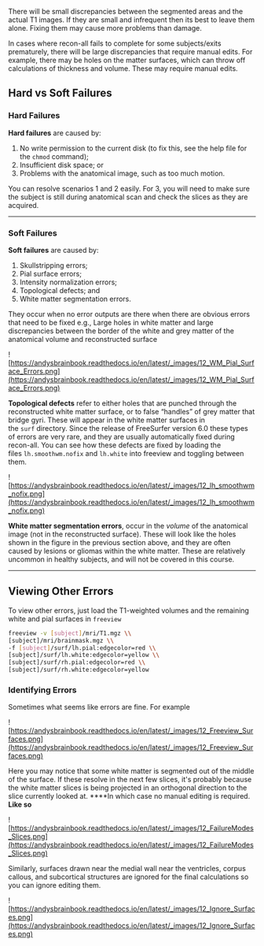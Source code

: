 There will be small discrepancies between the segmented areas and the actual T1 images. If they are small and infrequent then its best to leave them alone. Fixing them may cause more problems than damage.

In cases where recon-all fails to complete for some subjects/exits prematurely, there will be large discrepancies that require manual edits. For example, there may be holes on the matter surfaces, which can throw off calculations of thickness and volume. These may require manual edits.

## Hard vs Soft Failures

### Hard Failures

**Hard failures** are caused by:

1.  No write permission to the current disk (to fix this, see the help file for the `chmod` command);
2.  Insufficient disk space; or
3.  Problems with the anatomical image, such as too much motion.

You can resolve scenarios 1 and 2 easily. For 3, you will need to make sure the subject is still during anatomical scan and check the slices as they are acquired.

---

### Soft Failures

****************************Soft failures**************************** are caused by:

1.  Skullstripping errors;
2.  Pial surface errors;
3.  Intensity normalization errors;
4.  Topological defects; and
5.  White matter segmentation errors.

They occur when no error outputs are there when there are obvious errors that need to be fixed e.g., Large holes in white matter and large discrepancies between the border of the white and grey matter of the anatomical volume and reconstructed surface

![https://andysbrainbook.readthedocs.io/en/latest/_images/12_WM_Pial_Surface_Errors.png](https://andysbrainbook.readthedocs.io/en/latest/_images/12_WM_Pial_Surface_Errors.png)

**Topological defects** refer to either holes that are punched through the reconstructed white matter surface, or to false “handles” of grey matter that bridge gyri. These will appear in the white matter surfaces in the `surf` directory. Since the release of FreeSurfer version 6.0 these types of errors are very rare, and they are usually automatically fixed during recon-all. You can see how these defects are fixed by loading the files `lh.smoothwm.nofix` and `lh.white` into freeview and toggling between them.

![https://andysbrainbook.readthedocs.io/en/latest/_images/12_lh_smoothwm_nofix.png](https://andysbrainbook.readthedocs.io/en/latest/_images/12_lh_smoothwm_nofix.png)

**White matter segmentation errors**, occur in the _volume_ of the anatomical image (not in the reconstructed surface). These will look like the holes shown in the figure in the previous section above, and they are often caused by lesions or gliomas within the white matter. These are relatively uncommon in healthy subjects, and will not be covered in this course.

---

## Viewing Other Errors

To view other errors, just load the T1-weighted volumes and the remaining white and pial surfaces in `freeview`

```bash
freeview -v [subject]/mri/T1.mgz \\
[subject]/mri/brainmask.mgz \\
-f [subject]/surf/lh.pial:edgecolor=red \\
[subject]/surf/lh.white:edgecolor=yellow \\
[subject]/surf/rh.pial:edgecolor=red \\
[subject]/surf/rh.white:edgecolor=yellow
```

### Identifying Errors

Sometimes what seems like errors are fine. For example

![https://andysbrainbook.readthedocs.io/en/latest/_images/12_Freeview_Surfaces.png](https://andysbrainbook.readthedocs.io/en/latest/_images/12_Freeview_Surfaces.png)

Here you may notice that some white matter is segmented out of the middle of the surface. If these resolve in the next few slices, it's probably because the white matter slices is being projected in an orthogonal direction to the slice currently looked at. ****In which case no manual editing is required. **Like so**

![https://andysbrainbook.readthedocs.io/en/latest/_images/12_FailureModes_Slices.png](https://andysbrainbook.readthedocs.io/en/latest/_images/12_FailureModes_Slices.png)

Similarly, surfaces drawn near the medial wall near the ventricles, corpus callous, and subcortical structures are ignored for the final calculations so you can ignore editing them.

![https://andysbrainbook.readthedocs.io/en/latest/_images/12_Ignore_Surfaces.png](https://andysbrainbook.readthedocs.io/en/latest/_images/12_Ignore_Surfaces.png)